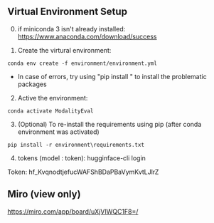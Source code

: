 ## Virtual Environment Setup

0. if miniconda 3 isn't already installed:
   https://www.anaconda.com/download/success

1. Create the virtural environment:

```
conda env create -f environment/environment.yml
```
- In case of errors, try using "pip install <package-name>" to install the problematic packages


2. Active the environment:

```
conda activate ModalityEval
```

3. (Optional) To re-install the requirements using pip 
(after conda environment was activated)
```
pip install -r environment\requirements.txt

```

4. tokens (model : token):
hugginface-cli login

Token: 
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


## Miro (view only)
https://miro.com/app/board/uXjVIWQC1F8=/